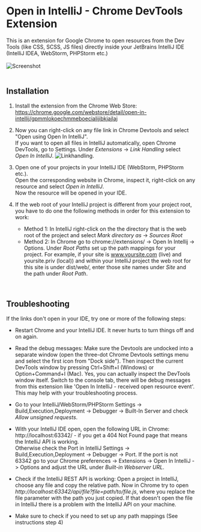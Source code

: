 # Open in IntelliJ - Chrome DevTools Extension
This is an extension for Google Chrome to open resources from the Dev Tools (like CSS, SCSS, JS files) directly inside your JetBrains IntelliJ IDE (IntelliJ IDEA, WebStorm, PHPStorm etc.)
<br/>
<br/>
![Screenshot](design/screenshot.png)
<br/>
<br/>
## Installation

1. Install the extension from the Chrome Web Store:<br/>
https://chrome.google.com/webstore/detail/open-in-intellij/gpmmlokoechmmeboecialijibkjajlaj

2. Now you can right-click on any file link in Chrome Devtools and select "Open using Open In IntelliJ".<br/>
If you want to open all files in IntelliJ automatically, open Chrome DevTools, go to Settings. Under *Extensions* -> *Link Handling* select *Open In IntelliJ*.
![Linkhandling](src/tutorial-linkhandling.png).<br/>


3. Open one of your projects in your IntelliJ IDE (WebStorm, PHPStorm etc.). 
<br/> Open the corresponding website in Chrome, inspect it, right-click on any resource and select *Open in IntelliJ*.<br/>
Now the resource will be opened in your IDE.

4. If the web root of your IntelliJ project is different from your project root, you have to do one the following methods in order for this extension to work:
	- Method 1: In IntelliJ right-click on the the directory that is the web root of the project and select *Mark directory as* -> *Sources Root*
	- Method 2: In Chrome go to chrome://extensions/ -> Open In Intellij -> Options. Under *Root Paths* set up the path mappings for your project. For example, if your site is www.yoursite.com (live) and yoursite.priv (local)) and within your IntelliJ project the web root for this site is under dist/web/, enter those site names under *Site* and the path under *Root Path*.

<br/>

## Troubleshooting
If the links don't open in your IDE, try one or more of the following steps:
<br/>
- Restart Chrome and your IntelliJ IDE. It never hurts to turn things off and on again.

- Read the debug messages: Make sure the Devtools are undocked into a separate window (open the three-dot Chrome Devtools settings menu and select the first icon from "Dock side"). Then inspect the current DevTools window by pressing Ctrl+Shift+I (Windows) or Option+Command+I (Mac). Yes, you can actually inspect the DevTools window itself. Switch to the console tab, there will be debug messages from this extension like 'Open In IntelliJ - received open resource event'. This may help with your troubleshooting process.

- Go to your IntelliJ/WebStorm/PHPStorm Settings -> Build,Execution,Deployment -> Debugger -> Built-In Server and check  *Allow unsigned requests*.

- With your IntelliJ IDE open, open the following URL in Chrome: http://localhost:63342/ - if you get a 404 Not Found page that means the IntelliJ API is working. <br/>
	Otherwise check the Port in IntelliJ Settings -> Build,Execution,Deployment -> Debugger -> Port. If the port is not 63342 go to your Chrome preferences -> Extensions -> Open In IntelliJ -> Options and adjust the URL under *Built-in Webserver URL*.

- Check if the IntelliJ REST API is working: Open a project in IntelliJ, choose any file and copy the relative path. Now in Chrome try to open *http://localhost:63342/api/file?file=path/to/file.js*, where you replace the file parameter with the path you just copied. If that doesn't open the file in IntelliJ there is a problem with the IntelliJ API on your machine.

- Make sure to check if you need to set up any path mappings (See instructions step 4)

